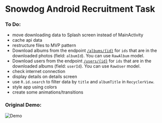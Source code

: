 # Snowdog Android Recruitment Task

### To Do:
* move downloading data to Splash screen instead of MainActivity
* cache api data
* restructure files to MVP pattern
* Download albums from the endpoint [`/albums/{id}`](https://jsonplaceholder.typicode.com/albums/2) for `ids` that are in the downloaded photos (field: `albumId`). You can use `RawAlbum` model.
* Download users from the endpoint [`/users/{id}`](https://jsonplaceholder.typicode.com/users/3) for `ids` that are in the downloaded albums (field: `userId`). You can use `RawUser` model.
* check internet connection
* display details on details screen
* use `R.id.search` to filter data by `title` and `albumTitle` in `RecyclerView`.
* style app using colors
* create some animations/transitions


### Original Demo:

![Demo][demo]

[demo]: art/demo.gif
